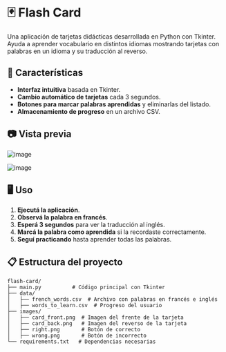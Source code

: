 # 🃏 Flash Card

Una aplicación de tarjetas didácticas desarrollada en Python con Tkinter. Ayuda a aprender vocabulario en distintos idiomas mostrando tarjetas con palabras en un idioma y su traducción al reverso.

## 🚀 Características

- **Interfaz intuitiva** basada en Tkinter.
- **Cambio automático de tarjetas** cada 3 segundos.
- **Botones para marcar palabras aprendidas** y eliminarlas del listado.
- **Almacenamiento de progreso** en un archivo CSV.

## 📷 Vista previa

![image](https://github.com/user-attachments/assets/a301451a-b1ee-40cf-a2e3-39496a6d8c03)

![image](https://github.com/user-attachments/assets/255aec93-f771-432f-90fa-9849bfdadc18)

## 🖥️ Uso

1. **Ejecutá la aplicación**.
2. **Observá la palabra en francés**.
3. **Esperá 3 segundos** para ver la traducción al inglés.
4. **Marcá la palabra como aprendida** si la recordaste correctamente.
5. **Seguí practicando** hasta aprender todas las palabras.

## 📋 Estructura del proyecto

```
flash-card/
├── main.py          # Código principal con Tkinter
├── data/
│   ├── french_words.csv  # Archivo con palabras en francés e inglés
│   ├── words_to_learn.csv  # Progreso del usuario
├── images/
│   ├── card_front.png  # Imagen del frente de la tarjeta
│   ├── card_back.png   # Imagen del reverso de la tarjeta
│   ├── right.png       # Botón de correcto
│   ├── wrong.png       # Botón de incorrecto
└── requirements.txt   # Dependencias necesarias
```
